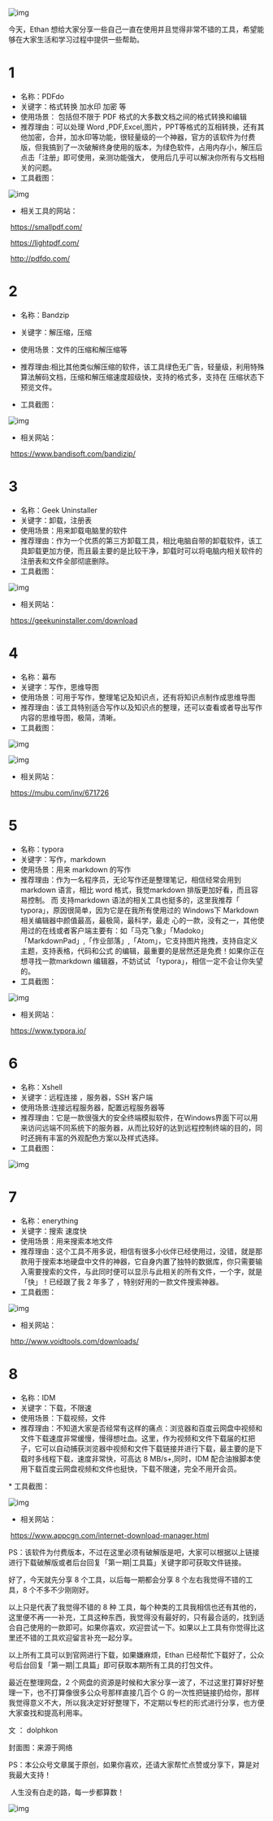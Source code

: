 ![img](https://mmbiz.qpic.cn/mmbiz_jpg/IC9v3eF7SuhialexvlTAg0sbicI3IbXQ0aXXKmZIzZjIsuTVHhstwxfQ4HRCtMmYSPDLqrUdn2EughLsA59OmSEQ/640)

今天，Ethan 想给大家分享一些自己一直在使用并且觉得非常不错的工具，希望能够在大家生活和学习过程中提供一些帮助。

# 1

-  名称：PDFdo
-  关键字：格式转换   加水印   加密 等
- 使用场景： 包括但不限于 PDF 格式的大多数文档之间的格式转换和编辑
- 推荐理由：可以处理  Word ,PDF,Excel,图片，PPT等格式的互相转换，还有其他加密，合并，加水印等功能，很轻量级的一个神器，官方的该软件为付费版，但我搞到了一次破解终身使用的版本，为绿色软件，占用内存小，解压后点击「注册」即可使用，亲测功能强大， 使用后几乎可以解决你所有与文档相关的问题。
-  工具截图：

![img](https://mmbiz.qpic.cn/mmbiz_png/IC9v3eF7Suia6uG2cOU3OcZu4CgjbQFEYxAW1nTIRicb2emMsuINiaLO8ZeOKmjObumNNEKwF639Cxl3AUc9b9Orw/640)

- 相关工具的网站：

​                 https://smallpdf.com/

​                 https://lightpdf.com/

​                 http://pdfdo.com/

# 2

-  名称：Bandzip
-  关键字：解压缩，压缩
-  使用场景：文件的压缩和解压缩等
- 推荐理由:相比其他类似解压缩的软件，该工具绿色无广告，轻量级，利用特殊算法解码文档，压缩和解压缩速度超级快，支持的格式多，支持在 压缩状态下预览文件。

-  工具截图：

![img](https://mmbiz.qpic.cn/mmbiz_png/IC9v3eF7Suia6uG2cOU3OcZu4CgjbQFEY7m2umrX8IF4XchBarmQCnCfjnXqzqsuenyRJpOBCnm8KG7WibpEZUTQ/640)

-  相关网站：

​                 https://www.bandisoft.com/bandizip/

# 3

-  名称：Geek Uninstaller
-  关键字：卸载，注册表
- 使用场景：用来卸载电脑里的软件
-  推荐理由：作为一个优质的第三方卸载工具，相比电脑自带的卸载软件，该工具卸载更加方便，而且最主要的是比较干净，卸载时可以将电脑内相关软件的注册表和文件全部彻底删除。
-  工具截图：

![img](https://mmbiz.qpic.cn/mmbiz_png/IC9v3eF7Suia6uG2cOU3OcZu4CgjbQFEY22o2fibGuLrsyEtqALI5WEnlHvbLxeOmsXK0BLXZcJjibiaoUG3CicJKsA/640)

-  相关网站：

​     https://geekuninstaller.com/download

# 4

-  名称：幕布
-  关键字：写作，思维导图
-  使用场景：可用于写作，整理笔记及知识点，还有将知识点制作成思维导图
- 推荐理由：该工具特别适合写作以及知识点的整理，还可以查看或者导出写作内容的思维导图，极简，清晰。
- 工具截图：

![img](https://mmbiz.qpic.cn/mmbiz_png/IC9v3eF7Suia6uG2cOU3OcZu4CgjbQFEYb1VPxDGlWSyfa2aADZpyczTFuBS87Vvk9icjYBUukV5srmf0tHx1Mhg/640)

![img](https://mmbiz.qpic.cn/mmbiz_png/IC9v3eF7Suia6uG2cOU3OcZu4CgjbQFEYFicNKRnibMMfcAzzPz6iaOSDCc5eiaprjqBEBQ9NsYwVVw5WZCDePGmKTA/640)

- 相关网站：

​              https://mubu.com/inv/671726

# 5

-  名称：typora
-  关键字：写作，markdown
-  使用场景：用来 markdown 的写作
-  推荐理由：作为一名程序员，无论写作还是整理笔记，相信经常会用到markdown 语言，相比 word 格式，我觉markdown 排版更加好看，而且容易控制。 而 支持markdown 语法的相关工具也挺多的，这里我推荐「 typora」，原因很简单，因为它是在我所有使用过的 Windows下 Markdown 相关编辑器中颜值最高，最极简，最科学，最走 心的一款，没有之一，其他使用过的在线或者客户端主要有：如「马克飞象」「Madoko」「MarkdownPad」,「作业部落」,「Atom」，它支持图片拖拽，支持自定义主题，支持表格，代码和公式 的编辑，最重要的是居然还是免费！如果你正在想寻找一款markdown 编辑器，不妨试试 「typora」，相信一定不会让你失望的。
- 工具截图：

![img](https://mmbiz.qpic.cn/mmbiz_png/IC9v3eF7Suia6uG2cOU3OcZu4CgjbQFEYL7RTlkz2aEPx85BmKicSTUp5UyImibjxs5uZK2zb539yku6ETLG4Yvjg/640)

-  相关网站：

​            https://www.typora.io/

# 6

-  名称：Xshell
-  关键字：远程连接 ，服务器，SSH 客户端
- 使用场景:连接远程服务器，配置远程服务器等
- 推荐理由：它是一款很强大的安全终端模拟软件，在Windows界面下可以用来访问远端不同系统下的服务器，从而比较好的达到远程控制终端的目的，同时还拥有丰富的外观配色方案以及样式选择。
- 工具截图：

![img](https://mmbiz.qpic.cn/mmbiz_png/IC9v3eF7Suia6uG2cOU3OcZu4CgjbQFEYDCichNicxicZa4RaqFY8H001zHzG28z2O322I3fSWOalhwTL4kGMceORQ/640)

# 7

- 名称：enerything
-  关键字：搜索  速度快    
-  使用场景：用来搜索本地文件
- 推荐理由：这个工具不用多说，相信有很多小伙伴已经使用过，没错，就是那款用于搜索本地硬盘中文件的神器，它自身内置了独特的数据库，你只需要输入需要搜索的文件，与此同时便可以显示与此相关的所有文件，一个字，就是「快」！已经跟了我 2 年多了 ，特别好用的一款文件搜索神器。
- 工具截图：

![img](https://mmbiz.qpic.cn/mmbiz_png/IC9v3eF7Suia6uG2cOU3OcZu4CgjbQFEY7utnXfaQ8hYygaJ3WibLErbr18ljfnerRWbRmKYX4MaVq5WGX5ibubog/640)

-  相关网站：

​                 http://www.voidtools.com/downloads/

# 8

-  名称：IDM
-  关键字：下载，不限速
- 使用场景：下载视频，文件
-  推荐理由：不知道大家是否经常有这样的痛点：浏览器和百度云网盘中视频和文件下载速度非常缓慢，慢得想吐血。这里，作为视频和文件下载届的杠把子，它可以自动捕获浏览器中视频和文件下载链接并进行下载，最主要的是下载时多线程下载，速度非常快，可高达 8 MB/s+,同时，IDM 配合油猴脚本使用下载百度云网盘视频和文件也挺快，下载不限速，完全不用开会员。

\* 工具截图：

![img](https://mmbiz.qpic.cn/mmbiz_png/IC9v3eF7Suia6uG2cOU3OcZu4CgjbQFEYT58zgZnibzdib4Ra6FGyW8YOrUeueeP2vnFxuiaIA5YVXO2w6E6NwwoWA/640)

- 相关网站：

​               https://www.appcgn.com/internet-download-manager.html

PS：该软件为付费版本，不过在这里必须有破解版是吧，大家可以根据以上链接进行下载破解版或者后台回复「第一期|工具篇」关键字即可获取文件链接。

好了，今天就先分享 8  个工具，以后每一期都会分享 8 个左右我觉得不错的工具，8 个不多不少刚刚好。

以上只是代表了我觉得不错的 8 种 工具，每个种类的工具我相信也还有其他的，这里便不再一一补充，工具这种东西，我觉得没有最好的，只有最合适的，找到适合自己使用的一款即可。如果你喜欢，欢迎尝试一下。如果以上工具有你觉得比这里还不错的工具欢迎留言补充一起分享。

以上所有工具可以到官网进行下载，如果嫌麻烦，Ethan 已经帮忙下载好了，公众号后台回复「第一期|工具篇」即可获取本期所有工具的打包文件。

最近在整理网盘，2 个网盘的资源是时候和大家分享一波了，不过这里打算好好整理一下，也不打算像很多公众号那样直接几百个 G 的一次性把链接扔给你，那样我觉得意义不大，所以我决定好好整理下，不定期以专栏的形式进行分享，也方便大家查找和提高利用率。

   文  ： dolphkon

封面图：来源于网络

PS：本公众号文章属于原创，如果你喜欢，还请大家帮忙点赞或分享下，算是对我最大支持！

​                         人生没有白走的路，每一步都算数！

![img](https://mmbiz.qpic.cn/mmbiz_jpg/IC9v3eF7SujEn3VKib6keW3VzQiajpYPT3S1aEx1M36PmALtnw4DZKNhoRnyyQLb1AuAzmrXRXFibeqUV9UtExeQQ/640)
